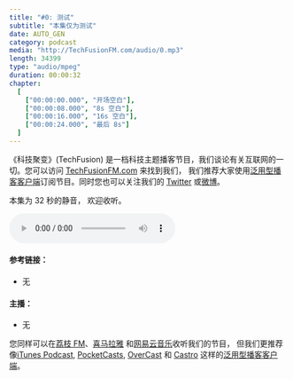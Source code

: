 ```yaml
---
title: "#0: 测试"
subtitle: "本集仅为测试"
date: AUTO_GEN
category: podcast
media: "http://TechFusionFM.com/audio/0.mp3"
length: 34399
type: "audio/mpeg"
duration: 00:00:32
chapter:
  [
    ["00:00:00.000", "开场空白"],
    ["00:00:08.000", "8s 空白"],
    ["00:00:16.000", "16s 空白"],
    ["00:00:24.000", "最后 8s"]
  ]
---
```


<p>《科技聚变》(TechFusion) 是一档科技主题播客节目，我们谈论有关互联网的一切。您可以访问 <a href="http://TechFusionFM.com">TechFusionFM.com</a> 来找到我们， 我们推荐大家使用<a href="http://TechFusionFM.com/faq">泛用型播客客户端</a>订阅节目。同时您也可以关注我们的 <a href="http://twitter.com/TechFusionFM">Twitter</a> 或<a href="http://weibo.com/TechFusionFM">微博</a>。<p>
<p>本集为 32 秒的静音， 欢迎收听。</p>
<audio class="audioPlayer" controls="" preload="metadata" src="audio/0.mp3"></audio>

<h4>参考链接：</h4>
<ul><li>无</li></ul>

<h4>主播：</h4>
<ul><li>无</li></ul>
<!-- More -->

<p>您同样可以在<a href="http://TechFusionFM.com">荔枝 FM</a>、<a href="http://TechFusionFM.com">喜马拉雅</a> 和<a href="http://TechFusionFM.com">网易云音乐</a>收听我们的节目， 但我们更推荐像<a href="http://TechFusionFM.com">iTunes Podcast</a>, <a href="http://TechFusionFM.com">PocketCasts</a>, <a href="http://TechFusionFM.com">OverCast</a> 和 <a href="http://TechFusionFM.com"> Castro</a> 这样的<a href="http://TechFusionFM.com/faq">泛用型播客客户端</a>。 </p>